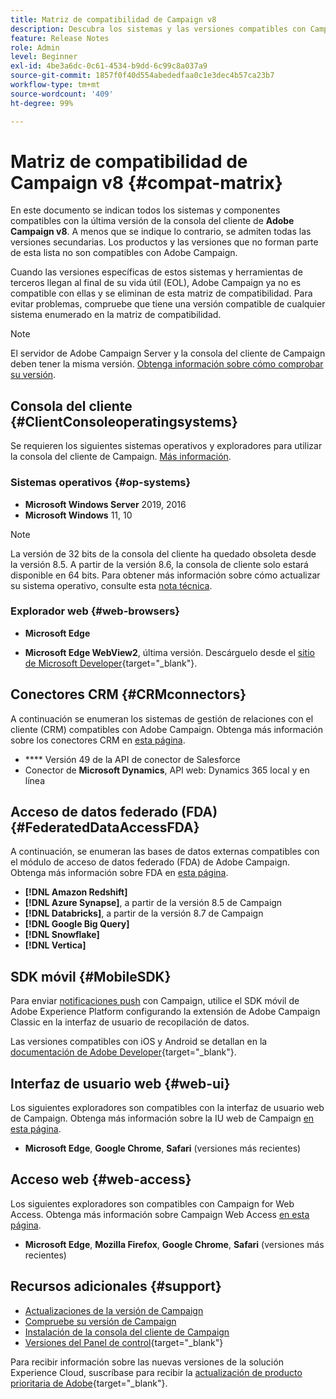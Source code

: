 ```yaml
---
title: Matriz de compatibilidad de Campaign v8
description: Descubra los sistemas y las versiones compatibles con Campaign v8
feature: Release Notes
role: Admin
level: Beginner
exl-id: 4be3a6dc-0c61-4534-b9dd-6c99c8a037a9
source-git-commit: 1857f0f40d554abededfaa0c1e3dec4b57ca23b7
workflow-type: tm+mt
source-wordcount: '409'
ht-degree: 99%

---
```


# Matriz de compatibilidad de Campaign v8 {#compat-matrix}

En este documento se indican todos los sistemas y componentes compatibles con la última versión de la consola del cliente de **Adobe Campaign v8**. A menos que se indique lo contrario, se admiten todas las versiones secundarias. Los productos y las versiones que no forman parte de esta lista no son compatibles con Adobe Campaign.

Cuando las versiones específicas de estos sistemas y herramientas de terceros llegan al final de su vida útil (EOL), Adobe Campaign ya no es compatible con ellas y se eliminan de esta matriz de compatibilidad. Para evitar problemas, compruebe que tiene una versión compatible de cualquier sistema enumerado en la matriz de compatibilidad.

>[!NOTE]
>
>El servidor de Adobe Campaign Server y la consola del cliente de Campaign deben tener la misma versión. [Obtenga información sobre cómo comprobar su versión](upgrades.md#version).

## Consola del cliente {#ClientConsoleoperatingsystems}

Se requieren los siguientes sistemas operativos y exploradores para utilizar la consola del cliente de Campaign. [Más información](connect.md).

### Sistemas operativos {#op-systems}

* **Microsoft Windows Server** 2019, 2016
* **Microsoft Windows** 11, 10

>[!NOTE]
>La versión de 32 bits de la consola del cliente ha quedado obsoleta desde la versión 8.5. A partir de la versión 8.6, la consola de cliente solo estará disponible en 64 bits. Para obtener más información sobre cómo actualizar su sistema operativo, consulte esta [nota técnica](../../technotes/upgrades/console.md).

### Explorador web {#web-browsers}

* **Microsoft Edge**

* **Microsoft Edge WebView2**, última versión. Descárguelo desde el [sitio de Microsoft Developer](http://www.adobe.com/go/acc-ms-webview2-runtime-download_es){target="_blank"}.

## Conectores CRM {#CRMconnectors}

A continuación se enumeran los sistemas de gestión de relaciones con el cliente (CRM) compatibles con Adobe Campaign. Obtenga más información sobre los conectores CRM en [esta página](../connect/crm.md).

* **** Versión 49 de la API de conector de Salesforce
* Conector de **Microsoft Dynamics**, API web: Dynamics 365 local y en línea

## Acceso de datos federado (FDA){#FederatedDataAccessFDA}

A continuación, se enumeran las bases de datos externas compatibles con el módulo de acceso de datos federado (FDA) de Adobe Campaign. Obtenga más información sobre FDA en [esta página](../connect/fda.md).

* **[!DNL Amazon Redshift]**
* **[!DNL Azure Synapse]**, a partir de la versión 8.5 de Campaign
* **[!DNL Databricks]**, a partir de la versión 8.7 de Campaign
* **[!DNL Google Big Query]**
* **[!DNL Snowflake]**
* **[!DNL Vertica]**

## SDK móvil {#MobileSDK}

Para enviar [notificaciones push](../send/push.md) con Campaign, utilice el SDK móvil de Adobe Experience Platform configurando la extensión de Adobe Campaign Classic en la interfaz de usuario de recopilación de datos.

Las versiones compatibles con iOS y Android se detallan en la [documentación de Adobe Developer](https://developer.adobe.com/client-sdks/home/){target="_blank"}.

## Interfaz de usuario web {#web-ui}

Los siguientes exploradores son compatibles con la interfaz de usuario web de Campaign. Obtenga más información sobre la IU web de Campaign [en esta página](campaign-ui.md#ac-web-ui).

* **Microsoft Edge**, **Google Chrome**, **Safari** (versiones más recientes)

## Acceso web {#web-access}

Los siguientes exploradores son compatibles con Campaign for Web Access. Obtenga más información sobre Campaign Web Access [en esta página](connect.md#web-access).

* **Microsoft Edge**, **Mozilla Firefox**, **Google Chrome**, **Safari** (versiones más recientes)

## Recursos adicionales {#support}

* [Actualizaciones de la versión de Campaign](upgrades.md)
* [Compruebe su versión de Campaign](upgrades.md#version)
* [Instalación de la consola del cliente de Campaign](connect.md)
* [Versiones del Panel de control](https://experienceleague.adobe.com/docs/control-panel/using/release-notes.html?lang=es){target="_blank"}

Para recibir información sobre las nuevas versiones de la solución Experience Cloud, suscríbase para recibir la [actualización de producto prioritaria de Adobe](https://www.adobe.com/es/subscription/priority-product-update.html){target="_blank"}.